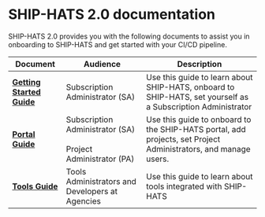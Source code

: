 # SHIP-HATS 2.0 documentation

SHIP-HATS 2.0 provides you with the following documents to assist you in onboarding to SHIP-HATS and get started with your CI/CD pipeline.  

|Document|Audience|Description|
|---|---|---|
|**[Getting Started Guide](ship-hats-overview)**|Subscription Administrator (SA)|Use this guide to learn about SHIP-HATS, onboard to SHIP-HATS, set yourself as a Subscription Administrator|
|**[Portal Guide](https://docs.developer.tech.gov.sg/docs/ship-hats-portal-guide/#/)**|Subscription Administrator (SA) <br><br> Project Administrator (PA)|Use this guide to onboard to the SHIP-HATS portal, add projects, set Project Administrators, and manage users. |
|**[Tools Guide](https://docs.developer.tech.gov.sg/docs/ship-hats-tools-guide/#/)**|Tools Administrators and Developers at Agencies|Use this guide to learn about tools integrated with SHIP-HATS|

